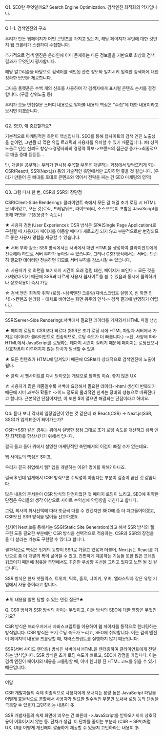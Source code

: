 Q1. SEO란 무엇일까요? 
Search Engine Optimization. 검색엔진 최적화의 약자입니다.


---
Q 1-1. 검색엔진의 구조

우리가 만든 웹페이지가 어떤 콘텐츠를 가지고 있는지, 해당 페이지가 무엇에 대한 것인지 웹 크롤러가 스캔하여 수집합니다. 

추가적으로 검색 엔진은 온라인에 이미 존재하는 다른 정보들을 기반으로 최상의 검색 결과가 무엇인지 평가합니다. 

해당 알고리즘을 바탕으로 검색어를 색인된 관련 정보와 일치시켜 입력한 검색어에 대한 정확한 답변을 제공합니다. 

그다음 플랫폼은 수백 개의 신호를 사용하여 각 검색자에게 표시될 콘텐츠 순서를 결정합니다. (구글 상위노출 등)

우리가 오늘 면접질문 스터디 내용으로 알아볼 내용의 핵심은 "수집"에 대한 내용이라고 보시면 되겠습니다.


---
Q2. SEO, 왜 중요할까요?

기본적으로 마케팅적인 측면이 핵심입니다.
SEO를 통해 웹사이트의 검색 엔진 노출성을 높이면, 
그만큼 더 많은 유입 트래픽과 사용자를 유치할 수 있기 때문입니다.
예) 상위노출로 인한 신뢰도 향상->경쟁사와의 경쟁력 확보->브랜드의 접근성 증가->최종적으로 매출 증대 등등등...

단, 개발을 공부하는 우리가 현시점 주목할 부분은 개발하는 과정에서 맞닥뜨리게 되는 
CSR(React), SSR(Next.js) 등의 기술적인 측면에서만 고민하면 좋을 것 같습니다. 
(우리가 만들어 둔 뼈대를 토대로 콘텐츠와 엮어서 전략을 짜는 건 SEO 마케팅의 영역)


---
Q3. 그럼 다시 한 번, CSR과 SSR의 장단점

CSR(Client-Side Rendering): 클라이언트 측에서 모든 걸 해결
초기 로딩 시 HTML은 비어있고, 모든 것(로직, 프레임워크, 라이브러리, 소스코드)이 포함된 JavaScript를 통해 화면을 구성(용량↑ 속도↓)

★ 사용자 경험(User Experience): 
CSR 방식은 SPA(Single Page Application)로 구현될 때 사용자가 페이지를 이동할 때마다 새로고침 되지 않고 부분적으로만 변경되므로 좋은 사용자 경험을 제공할 수 있습니다. 

★ 서버 부하 감소: SSR 방식에서는 서버에서 매번 HTML을 생성하여 클라이언트에게 전송해야 하므로 서버 부하가 높아질 수 있습니다. 
그러나 CSR 방식에서는 서버는 단순히 필요한 데이터만 전송하면 되므로 서버 부하를 감소시킬 수 있습니다.

☆ 사용자가 첫 화면을 보기까지 시간이 오래 걸림
대신, 페이지가 보인다 = 모든 것을 가져왔다 이기 때문에 SSR과 다르게 사용자 웹사이트를 볼 수 있음과 동시에 클릭하거나 상호작용이 즉시 가능

☆ 검색 엔진 최적화 취약
(로딩->검색엔진 크롤링(자바스크립트 실행 X, 빈 화면 인식)->컨텐츠 렌더링 = 대체로 비어있는 화면 위주의 인식-> 검색 결과에 반영하기 어렵다.)


---
SSR(Server-Side Rendering):서버에서 필요한 데이터를 가져와서 HTML 파일 생성

★ 페이지 로딩이 CSR보다 빠르다
(SSR은 초기 로딩 시에 HTML 파일과 서버에서 가져온 데이터가 클라이언트로 전송되므로, 로딩 속도가 더 빠릅니다.)
->단, 사양에 따라 HTML에서 JavaScript를 로딩하는 데까지 시간이 걸리기 때문에 페이지는 로딩됐으나 상호작용이 이루어지지 않는 단차가 발생할 수 있음

★ 모든 컨텐츠가 HTML에 담겨있기 때문에 CSR보다 상대적으로 검색엔진에 노출이 쉽다.

☆ 클릭 시 웹사이트를 다시 받아오는 개념으로 깜빡임 이슈, 좋지 않은 UX

☆ 사용자가 많은 제품일수록 서버에 요청해서 필요한 데이터->html 생성이 반복되기 때문에 서버 과부하 확률↑
->어느 정도의 물리적인 한계는 장비의 성능으로 메꿔진다고 합니다. 근본적인 단점이지만, 이 또한 $이 많으면 해결되는 단점이라고 하네요.


---
Q4. 듣다 보니 각자의 일장일단이 있는 것 같은데 왜 React(CSR) -> Next.js(SSR, SSG)가 업계표준이 되어가는가?

CSR->SSR 같은 경우는 위에서 설명한 장점 그대로 초기 로딩 속도를 개선하고 검색 엔진 최적화를 향상시키기 위해서 입니다.

결국 돌고 돌아 위에서 설명한 마케팅적인 측면에서의 이점이 빠질 수가 없는데요.

웹 사이트의 핵심은 $이죠. 

우리가 결국 취업해서 웹? 앱을 개발하는 이유? 명예를 위해? 아니죠.

결국 $ 인데 업계에서 CSR 방식으론 수익성이 아쉽다는 부분이 검증이 끝난 것 같습니다.

많은 내용의 문서들이 CSR 방식의 단점이었던 첫 페이지 로딩이 느리고, SEO에 취약한 단점은 우리들의 생각 이상으로 사이트 수익성에 악영향을 끼친다고 합니다.

그럼, 회사의 취사선택에 따라 조금씩 다를 수 있겠지만 SEO에 좀 더 파고들어야겠고, CSR보단 SSR 방식을 많이들 선호하겠죠.

심지어 Next.js를 통해서는 SSG(Static Site Generation)라고 해서 SSR 방식의 웹 구현 도중 필요한 부분에만 CSR 방식을 선택적으로 적용하는, CSR과 SSR의 장점을 둘 다 살리는 기능도 구현할 수 있다고 합니다. 

결과적으로 핵심은 업계의 동향이 SSR로 기울고 있음과 더불어, Next.js는 React를 기반으로 좀 더 개발의 폭이 넓어질 수 있고, 
간편하게 제공하는 기능들 또한 많은 프레임워크이기 때문에 점유율 측면에서도 꾸준한 우상향 곡선을 그리고 있다고 보면 될 것 같습니다.

SSR 방식은 현재 넷플릭스, 트위치, 틱톡, 훌루, 나이키, 우버, 엘라스틱과 같은 유명 기업에서 사용 중이라고 합니다.


---
★위 내용을 알면 답할 수 있는 면접 질문?★

Q. CSR 방식과 SSR 방식의 차이는 무엇이고, 이들 방식의 SEO에 대한 영향은 무엇인가요?

CSR 방식은 브라우저에서 자바스크립트를 이용하여 웹 페이지를 동적으로 렌더링하는 방식입니다. 
CSR 방식은 초기 로딩 속도가 느리고, SEO에 취약합니다. 
이는 검색 엔진이 페이지의 내용을 크롤링할 때, 자바스크립트를 실행하지 않기 때문입니다.

SSR(서버 사이드 렌더링) 방식은 서버에서 HTML을 렌더링하여 클라이언트에게 전달하는 방식입니다. 
SSR 방식은 초기 로딩 속도가 빠르고, SEO에 강점을 가집니다. 
이는 검색 엔진이 페이지의 내용을 크롤링할 때, 이미 렌더링 된 HTML 코드를 읽을 수 있기 때문입니다.



---
여담

CSR 개발자들의 숙제
최종적으로 사용자에게 보내지는 용량 높은 JavaScript 파일을 어떻게 효율적으로 분할해서 
사용자가 필요한 필수적인 부분만 보내서 로딩 등의 단점을 극복할 수 있을지 고민하라는 내용이 多

SSR 개발자들의 숙제
화면에 띄우는 건 빠른데 ->JavaScript를 받아오기까지 상호작용이 이루어지지 않는 등. 단차가 생김. 
이 단차를 줄이는 부분과 (CSR ~ SPA)처럼 UX, UI를 어떻게 개선해야 깔끔하게 제공할 수 있을지 고민하라는 내용이 多